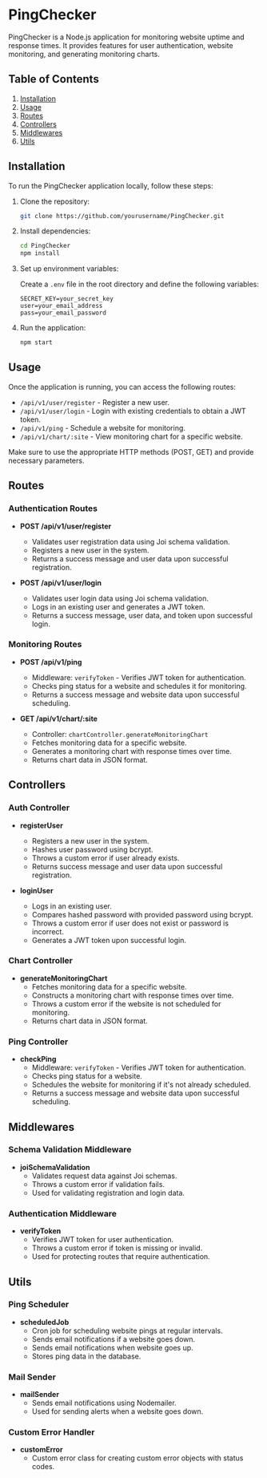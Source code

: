 # PingChecker

PingChecker is a Node.js application for monitoring website uptime and response times. It provides features for user authentication, website monitoring, and generating monitoring charts.

## Table of Contents

1. [Installation](#installation)
2. [Usage](#usage)
3. [Routes](#routes)
4. [Controllers](#controllers)
5. [Middlewares](#middlewares)
6. [Utils](#utils)

## Installation

To run the PingChecker application locally, follow these steps:

1. Clone the repository:

   ```bash
   git clone https://github.com/yourusername/PingChecker.git
   ```

2. Install dependencies:

   ```bash
   cd PingChecker
   npm install
   ```

3. Set up environment variables:

   Create a `.env` file in the root directory and define the following variables:

   ```dotenv
   SECRET_KEY=your_secret_key
   user=your_email_address
   pass=your_email_password
   ```

4. Run the application:

   ```bash
   npm start
   ```

## Usage

Once the application is running, you can access the following routes:

- `/api/v1/user/register` - Register a new user.
- `/api/v1/user/login` - Login with existing credentials to obtain a JWT token.
- `/api/v1/ping` - Schedule a website for monitoring.
- `/api/v1/chart/:site` - View monitoring chart for a specific website.

Make sure to use the appropriate HTTP methods (POST, GET) and provide necessary parameters.

## Routes

### Authentication Routes

- **POST /api/v1/user/register**

  - Validates user registration data using Joi schema validation.
  - Registers a new user in the system.
  - Returns a success message and user data upon successful registration.

- **POST /api/v1/user/login**
  - Validates user login data using Joi schema validation.
  - Logs in an existing user and generates a JWT token.
  - Returns a success message, user data, and token upon successful login.

### Monitoring Routes

- **POST /api/v1/ping**

  - Middleware: `verifyToken` - Verifies JWT token for authentication.
  - Checks ping status for a website and schedules it for monitoring.
  - Returns a success message and website data upon successful scheduling.

- **GET /api/v1/chart/:site**
  - Controller: `chartController.generateMonitoringChart`
  - Fetches monitoring data for a specific website.
  - Generates a monitoring chart with response times over time.
  - Returns chart data in JSON format.

## Controllers

### Auth Controller

- **registerUser**

  - Registers a new user in the system.
  - Hashes user password using bcrypt.
  - Throws a custom error if user already exists.
  - Returns success message and user data upon successful registration.

- **loginUser**
  - Logs in an existing user.
  - Compares hashed password with provided password using bcrypt.
  - Throws a custom error if user does not exist or password is incorrect.
  - Generates a JWT token upon successful login.

### Chart Controller

- **generateMonitoringChart**
  - Fetches monitoring data for a specific website.
  - Constructs a monitoring chart with response times over time.
  - Throws a custom error if the website is not scheduled for monitoring.
  - Returns chart data in JSON format.

### Ping Controller

- **checkPing**
  - Middleware: `verifyToken` - Verifies JWT token for authentication.
  - Checks ping status for a website.
  - Schedules the website for monitoring if it's not already scheduled.
  - Returns a success message and website data upon successful scheduling.

## Middlewares

### Schema Validation Middleware

- **joiSchemaValidation**
  - Validates request data against Joi schemas.
  - Throws a custom error if validation fails.
  - Used for validating registration and login data.

### Authentication Middleware

- **verifyToken**
  - Verifies JWT token for user authentication.
  - Throws a custom error if token is missing or invalid.
  - Used for protecting routes that require authentication.

## Utils

### Ping Scheduler

- **scheduledJob**
  - Cron job for scheduling website pings at regular intervals.
  - Sends email notifications if a website goes down.
  - Sends email notifications when website goes up.
  - Stores ping data in the database.

### Mail Sender

- **mailSender**
  - Sends email notifications using Nodemailer.
  - Used for sending alerts when a website goes down.

### Custom Error Handler

- **customError**
  - Custom error class for creating custom error objects with status codes.
